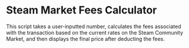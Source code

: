 # Steam Market Fees Calculator
This script takes a user-inputted number, calculates the fees associated with the transaction based on the current rates on the Steam Community Market, and then displays the final price after deducting the fees.
